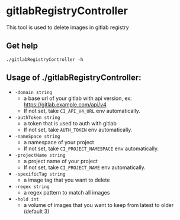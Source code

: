 # gitlabRegistryController
This tool is used to delete images in gitlab registry
## Get help
`./gitlabRegistryController -h`
## Usage of ./gitlabRegistryController:
- `-domain string`
    - a base url of your gitlab with api version, ex: https://gitlab.example.com/api/v4
    - If not set, take `CI_API_V4_URL` env automatically.
- `-authToken string`
    - a token that is used to auth with gitlab
    - If not set, take `AUTH_TOKEN` env automatically.
- `-nameSpace string`
    - a namespace of your project
    - If not set, take `CI_PROJECT_NAMESPACE` env automatically.
- `-projectName string`
    - a project name of your project
    - If not set, take `CI_PROJECT_NAME` env automatically.
- `-specificTag string`
    - a image tag that you want to delete
- `-regex string`
    - a regex pattern to match all images
- `-hold int`
    - a volume of images that you want to keep from latest to older (default 3)